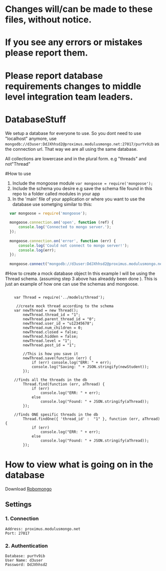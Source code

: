 

# Changes will/can be made to these files, without notice. 
# If you see any errors or mistakes please report them. 
# Please report database requirements changes to middle level integration team leaders. 


# DatabaseStuff
We setup a database for everyone to use. So you dont need to use "localhost" anymore, use `mongodb://d3user:DdJXhhsd2@proximus.modulusmongo.net:27017/purYv9ib` as the connection url. That way we are all using the same database. 

All collections are lowercase and in the plural form. e.g "threads" and not"Thread"


#How to use
1. Include the mongoose module `var mongoose = require('mongoose');`
2. Include the schema you desire e.g save the schema file found in this repo to a folder called modules in your app
3. In the 'main' file of your application or where you want to use the database use sometging similar to this:
```javascript
  var mongoose = require('mongoose');
  
  mongoose.connection.on('open', function (ref) {
      console.log('Connected to mongo server.');
  });
  
  mongoose.connection.on('error', function (err) {
      console.log('Could not connect to mongo server!');
      console.log(err);
  });
  
  mongoose.connect("mongodb://d3user:DdJXhhsd2@proximus.modulusmongo.net:27017/purYv9ib");
```
#How to create a mock database object 
In this example I will be using the Thread schema. (assuming step 3 above  has alreaddy been done ). This is just an example of how one can use the schemas and mongoose.
```
   
    var Thread = require('../models/thread');
    
     //create mock thread according to the schema 
    var newThread = new Thread();
        newThread.thread_id = "1";
        newThread.parent_thread_id = "0";
        newThread.user_id = "u12345678";
        newThread.num_children = 0;
        newThread.closed = false;
        newThread.hidden = false;
        newThread.level = "1";
        newThread.post_id = "1";  
        
        //This is how you save it 
        newThread.save(function (err) {
            if (err) console.log("ERR: " + err);
            console.log("Saving: " + JSON.stringify(newStudent));
        });

    //finds all the threads in the db
        Thread.find(function (err, aThread) {
            if (err)
                console.log("ERR: " + err);
            else
                console.log("Found: " + JSON.stringify(aThread));
        });
        
    //finds ONE spesific threads in the db
        Thread.findOne({ 'thread_id' :  "1" }, function (err, aThread) {
            if (err)
                console.log("ERR: " + err);
            else
                console.log("Found: " + JSON.stringify(aThread));
        });
```

# How to view what is going on in the database
Download [Robomongo](http://robomongo.org/)
## Settings
### 1. Connection
    Address: proximus.modulusmongo.net
    Port: 27017
### 2. Authentication
```
Database: purYv9ib
User Name: d3user
Password: DdJXhhsd2
```
